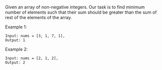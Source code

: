 Given an array of non-negative integers. Our task is to find minimum number of elements such that their sum should be greater than the sum of rest of the elements of the array.

Example 1:
```
Input: nums = [3, 1, 7, 1], 
Output: 1
```
Example 2:
```
Input: nums = [2, 1, 2], 
Output: 2
```